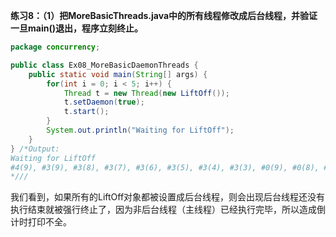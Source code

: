 **练习8：（1）把MoreBasicThreads.java中的所有线程修改成后台线程，并验证一旦main()退出，程序立刻终止。**
```java
package concurrency;

public class Ex08_MoreBasicDaemonThreads {
	public static void main(String[] args) {
        for(int i = 0; i < 5; i++) { 
        	Thread t = new Thread(new LiftOff());
            t.setDaemon(true);
            t.start();
        }
        System.out.println("Waiting for LiftOff");
	}
} /*Output:
Waiting for LiftOff
#4(9), #3(9), #3(8), #3(7), #3(6), #3(5), #3(4), #3(3), #0(9), #0(8), #0(7), #1(9), #2(9), 
*///
```
我们看到，如果所有的LiftOff对象都被设置成后台线程，则会出现后台线程还没有执行结束就被强行终止了，因为非后台线程（主线程）已经执行完毕，所以造成倒计时打印不全。
